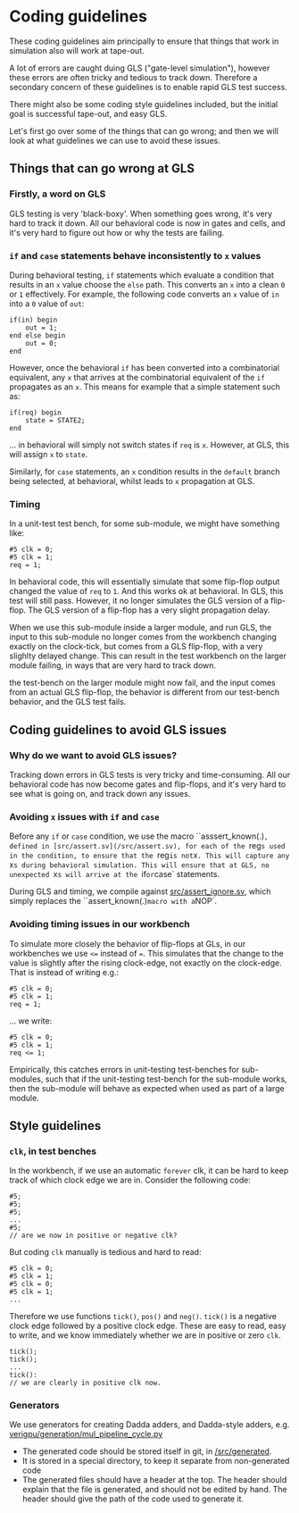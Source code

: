 # Coding guidelines

These coding guidelines aim principally to ensure that things that work in simulation also will work at tape-out.

A lot of errors are caught duing GLS ("gate-level simulation"), however these errors are often tricky and tedious to track down. Therefore a secondary concern of these guidelines is to enable rapid GLS test success.

There might also be some coding style guidelines included, but the initial goal is successful tape-out, and easy GLS.

Let's first go over some of the things that can go wrong; and then we will look at what guidelines we can use to avoid these issues.

## Things that can go wrong at GLS

### Firstly, a word on GLS

GLS testing is very 'black-boxy'. When something goes wrong, it's very hard to track it down. All our behavioral code is now in gates and cells, and it's very hard to figure out how or why the tests are failing.

### `if` and `case` statements behave inconsistently to `x` values

During behavioral testing, `if` statements which evaluate a condition that results in an `x` value choose the `else` path. This converts an `x` into a clean `0` or `1` effectively. For example, the following code converts an `x` value of `in` into a `0` value of `out`:

```
if(in) begin
    out = 1;
end else begin
    out = 0;
end
```

However, once the behavioral `if` has been converted into a combinatorial equivalent, any `x` that arrives at the combinatorial equivalent of the `if` propagates as an `x`. This means for example that a simple statement such as:

```
if(req) begin
    state = STATE2;
end
```

... in behavioral will simply not switch states if `req` is `x`. However, at GLS, this will assign `x` to `state`.


Similarly, for `case` statements, an `x` condition results in the `default` branch being selected, at behavioral, whilst leads to `x` propagation at GLS.

### Timing

In a unit-test test bench, for some sub-module, we might have something like:

```
#5 clk = 0;
#5 clk = 1;
req = 1;
```

In behavioral code, this will essentially simulate that some flip-flop output changed the value of `req` to `1`. And this works ok at behavioral. In GLS, this test will still pass. However, it no longer simulates the GLS version of a flip-flop. The GLS version of a flip-flop has a very slight propagation delay.

When we use this sub-module inside a larger module, and run GLS, the input to this sub-module no longer comes from the workbench changing exactly on the clock-tick, but comes from a GLS flip-flop, with a very slighlty delayed change. This can result in the test workbench on the larger module failing, in ways that are very hard to track down.


the test-bench on the larger module might now fail, and the input comes from an actual GLS flip-flop, the behavior is different from our test-bench behavior, and the GLS test fails.

## Coding guidelines to avoid GLS issues

### Why do we want to avoid GLS issues?

Tracking down errors in GLS tests is very tricky and time-consuming. All our behavioral code has now become gates and flip-flops, and it's very hard to see what is going on, and track down any issues.

### Avoiding `x` issues with `if` and `case`

Before any `if` or `case` condition, we use the macro ``asssert_known(.)`, defined in [src/assert.sv](/src/assert.sv), for each of the `reg`s used in the condition, to ensure that the `reg` is not `x`. This will capture any `x`s during behavioral simulation. This will ensure that at GLS, no unexpected `x`s will arrive at the `if` or `case` statements.

During GLS and timing, we compile against [src/assert_ignore.sv](/src/assert_ignore.sv), which simply replaces the ``assert_known(.)` macro with a `NOP`.

### Avoiding timing issues in our workbench

To simulate more closely the behavior of flip-flops at GLs, in our workbenches we use `<=` instead of `=`. This simulates that the change to the value is slightly after the rising clock-edge, not exactly on the clock-edge. That is instead of writing e.g.:

```
#5 clk = 0;
#5 clk = 1;
req = 1;
```
... we write:
```
#5 clk = 0;
#5 clk = 1;
req <= 1;
```

Empirically, this catches errors in unit-testing test-benches for sub-modules, such that if the unit-testing test-bench for the sub-module works, then the sub-module will behave as expected when used as part of a large module.

## Style guidelines

### `clk`, in test benches

In the workbench, if we use an automatic `forever` clk, it can be hard to keep track of which clock edge we are in. Consider the following code:
```
#5;
#5;
#5;
...
#5;
// are we now in positive or negative clk?
```

But coding `clk` manually is tedious and hard to read:
```
#5 clk = 0;
#5 clk = 1;
#5 clk = 0;
#5 clk = 1;
...
```

Therefore we use functions `tick()`, `pos()` and `neg()`. `tick()` is a negative clock edge followed by a positive clock edge. These are easy to read, easy to write, and we know immediately whether we are in positive or zero `clk`. 

```
tick();
tick();
...
tick():
// we are clearly in positive clk now.
```

### Generators

We use generators for creating Dadda adders, and Dadda-style adders, e.g. [verigpu/generation/mul_pipeline_cycle.py](/verigpu/generation/mul_pipeline_cycle.py)
- The generated code should be stored itself in git, in [/src/generated](/src/generated).
- It is stored in a special directory, to keep it separate from non-generated code
- The generated files should have a header at the top. The header should explain that the file is generated, and should not be edited by hand. The header should give the path of the code used to generate it.

